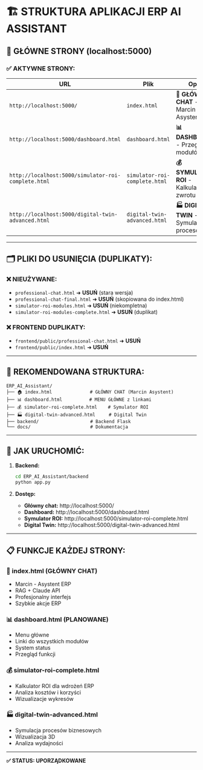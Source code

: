 # 🏗️ STRUKTURA APLIKACJI ERP AI ASSISTANT

## 📍 GŁÓWNE STRONY (localhost:5000)

### ✅ AKTYWNE STRONY:

| URL | Plik | Opis | Status |
|-----|------|------|--------|
| `http://localhost:5000/` | `index.html` | **🎯 GŁÓWNY CHAT** - Marcin Asystent ERP | ✅ AKTYWNE |
| `http://localhost:5000/dashboard.html` | `dashboard.html` | **📊 DASHBOARD** - Przegląd modułów | 🔄 DO STWORZENIA |
| `http://localhost:5000/simulator-roi-complete.html` | `simulator-roi-complete.html` | **💰 SYMULATOR ROI** - Kalkulator zwrotu | ✅ AKTYWNE |
| `http://localhost:5000/digital-twin-advanced.html` | `digital-twin-advanced.html` | **🏭 DIGITAL TWIN** - Symulacja procesów | ✅ AKTYWNE |

---

## 🗂️ PLIKI DO USUNIĘCIA (DUPLIKATY):

### ❌ NIEUŻYWANE:
- `professional-chat.html` ➜ **USUŃ** (stara wersja)
- `professional-chat-final.html` ➜ **USUŃ** (skopiowana do index.html)
- `simulator-roi-modules.html` ➜ **USUŃ** (niekompletna)
- `simulator-roi-modules-complete.html` ➜ **USUŃ** (duplikat)

### ❌ FRONTEND DUPLIKATY:
- `frontend/public/professional-chat.html` ➜ **USUŃ**
- `frontend/public/index.html` ➜ **USUŃ**

---

## 🎯 REKOMENDOWANA STRUKTURA:

```
ERP_AI_Assistant/
├── 🏠 index.html              # GŁÓWNY CHAT (Marcin Asystent)
├── 📊 dashboard.html          # MENU GŁÓWNE z linkami
├── 💰 simulator-roi-complete.html    # Symulator ROI
├── 🏭 digital-twin-advanced.html     # Digital Twin
├── backend/                   # Backend Flask
└── docs/                      # Dokumentacja
```

---

## 🚀 JAK URUCHOMIĆ:

1. **Backend:**
   ```bash
   cd ERP_AI_Assistant/backend
   python app.py
   ```

2. **Dostęp:**
   - **Główny chat:** http://localhost:5000/
   - **Dashboard:** http://localhost:5000/dashboard.html
   - **Symulator ROI:** http://localhost:5000/simulator-roi-complete.html
   - **Digital Twin:** http://localhost:5000/digital-twin-advanced.html

---

## 📋 FUNKCJE KAŻDEJ STRONY:

### 🎯 index.html (GŁÓWNY CHAT)
- Marcin - Asystent ERP
- RAG + Claude API
- Profesjonalny interfejs
- Szybkie akcje ERP

### 📊 dashboard.html (PLANOWANE)
- Menu główne
- Linki do wszystkich modułów
- System status
- Przegląd funkcji

### 💰 simulator-roi-complete.html
- Kalkulator ROI dla wdrożeń ERP
- Analiza kosztów i korzyści
- Wizualizacje wykresów

### 🏭 digital-twin-advanced.html
- Symulacja procesów biznesowych
- Wizualizacja 3D
- Analiza wydajności

---

**✅ STATUS: UPORZĄDKOWANE**
